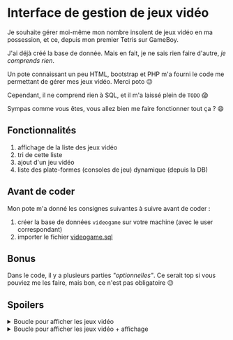 
# Interface de gestion de jeux vidéo

Je souhaite gérer moi-même mon nombre insolent de jeux vidéo en ma possession, et ce, depuis mon premier Tetris sur GameBoy.

J'ai déjà créé la base de donnée. Mais en fait, je ne sais rien faire d'autre, _je comprends rien_.

Un pote connaissant un peu HTML, bootstrap et PHP m'a fourni le code me permettant de gérer mes jeux vidéo. Merci poto :wink:

Cependant, il ne comprend rien à SQL, et il m'a laissé plein de `TODO` :scream:

Sympas comme vous êtes, vous allez bien me faire fonctionner tout ça ? :smile:

## Fonctionnalités

 1. affichage de la liste des jeux vidéo
 2. tri de cette liste
 3. ajout d'un jeu vidéo
 4. liste des plate-formes (consoles de jeu) dynamique (depuis la DB)

## Avant de coder

Mon pote m'a donné les consignes suivantes à suivre avant de coder :

1. créer la base de données `videogame` sur votre machine (avec le user correspondant)
2. importer le fichier [videogame.sql](docs/videogame.sql)

## Bonus

Dans le code, il y a plusieurs parties _"optionnelles"_. Ce serait top si vous pouviez me les faire, mais bon, ce n'est pas obligatoire :wink:

## Spoilers

<details><summary>Boucle pour afficher les jeux vidéo</summary>

```php
<?php foreach ($videogameList as $currentRow) : ?>
<tr>
	<td></td>
	<td></td>
	<td></td>
	<td></td>
	<td></td>
</tr>
<?php endforeach; ?>
```

</details>


<details><summary>Boucle pour afficher les jeux vidéo + affichage</summary>

```php
<?php foreach ($videogameList as $currentRow) : ?>
<tr>
	<td><?= $currentRow['id'] ?></td>
	<td><?= $currentRow['name'] ?></td>
	<td><?= $currentRow['editor'] ?></td>
	<td><?= $currentRow['release_date'] ?></td>
	<td><?= $currentRow['????'] ?></td>
</tr>
<?php endforeach; ?>
```

</details>
